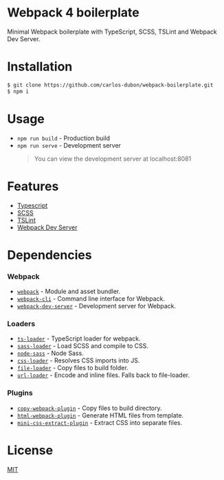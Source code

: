 # Webpack 4 boilerplate

Minimal Webpack boilerplate with TypeScript, SCSS, TSLint and Webpack Dev Server.

# Installation

```bash
$ git clone https://github.com/carlos-dubon/webpack-boilerplate.git
$ npm i
```

# Usage

- `npm run build` - Production build
- `npm run serve` - Development server
  > You can view the development server at localhost:8081

# Features

- [Typescript](https://www.typescriptlang.org/)
- [SCSS](https://sass-lang.com/)
- [TSLint](https://palantir.github.io/tslint/)
- [Webpack Dev Server](https://github.com/webpack/webpack-dev-server)

# Dependencies

### Webpack

-   [`webpack`](https://github.com/webpack/webpack)  - Module and asset bundler.
-   [`webpack-cli`](https://github.com/webpack/webpack-cli)  - Command line interface for Webpack.
-   [`webpack-dev-server`](https://github.com/webpack/webpack-dev-server)  - Development server for Webpack.

### Loaders

- [`ts-loader`]() - TypeScript loader for webpack.
-   [`sass-loader`](https://webpack.js.org/loaders/sass-loader/)  - Load SCSS and compile to CSS.
-   [`node-sass`](https://github.com/sass/node-sass)  - Node Sass.
-   [`css-loader`](https://webpack.js.org/loaders/css-loader/)  - Resolves CSS imports into JS.
-   [`file-loader`](https://webpack.js.org/loaders/file-loader/)  - Copy files to build folder.
-   [`url-loader`](https://webpack.js.org/loaders/url-loader/)  - Encode and inline files. Falls back to file-loader.

### Plugins

-   [`copy-webpack-plugin`](https://github.com/webpack-contrib/copy-webpack-plugin)  - Copy files to build directory.
-   [`html-webpack-plugin`](https://github.com/jantimon/html-webpack-plugin)  - Generate HTML files from template.
-   [`mini-css-extract-plugin`](https://github.com/webpack-contrib/mini-css-extract-plugin)  - Extract CSS into separate files.

# License

[MIT](https://github.com/carlos-dubon/webpack-boilerplate/blob/master/LICENSE)
